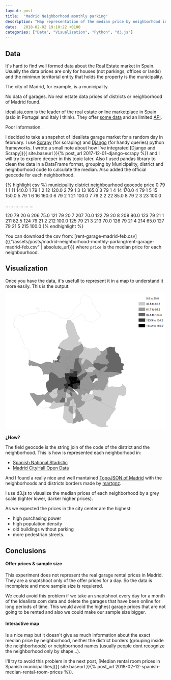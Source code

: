 ```yaml
---
layout: post
title:  "Madrid Neighborhood monthly parking"
description: "Map representation of the median price by neighborhood in Madrid municipality area."
date:   2018-02-02 19:10:22 +0100
categories: ["Data", "Visualization", "Python", "d3.js"]
---
```

## Data
It's hard to find well formed data about the Real Estate market in Spain. Usually the data prices are only for houses (not parkings, offices or lands) and the minimun territorial entity that holds the property is the municipality.

The city of Madrid, for example, is a municipality.

No data of garages. No real estate data prices of districts or neighborhood of Madrid found.

[idealista.com][idealista] is the leader of the real estate online marketplace in Spain (aslo in Portugal and Italy I think). They offer [some data][idealista-prices] and an limited [API][idealista-api].

Poor information.   

I decided to take a snapshot of Idealista garage market for a random day in february. I use [Scrapy][scrapy] (for scraping) and [Django][django] (for handy queries) python frameworks. I wrote a small note about how I've integrated [Django and Scrapy]({{ site.baseurl }}{% post_url 2017-12-01-django-scrapy %}) and I will try to explore deeper in this topic later. Also I used pandas library to clean the data in a DataFrame format, grouping by Municipality, district and neighborhood code to calculate the median. Also added the official geocode for each neighborhood.

{% highlight csv %}
     municipality  district  neighbourhood  geocode  price
0              79         1              1       11  140.0
1              79         1              2       12  120.0
2              79         1              3       13  165.0
3              79         1              4       14  170.0
4              79         1              5       15  150.0
5              79         1              6       16  160.0
6              79         2              1       21  100.0
7              79         2              2       22   85.0
8              79         2              3       23  100.0

..            ...       ...            ...      ...    ...

120            79        20              6      206   75.0
121            79        20              7      207   70.0
122            79        20              8      208   80.0
123            79        21              1      211   82.5
124            79        21              2      212  100.0
125            79        21              3      213   70.0
126            79        21              4      214   65.0
127            79        21              5      215  100.0
{% endhighlight %}

You can download the csv from:
[rent-garage-madrid-feb.csv]({{"/assets/posts/madrid-neighborhood-monthly-parking/rent-garage-madrid-feb.csv" | absolute_url}})
where `price` is the median price for each neighbourhood.

## Visualization 

Once you have the data, it's usefull to represent it in a map to understand it more easily.
This is the output:

<div class="full">
    <img class="img-fluid" src="/assets/posts/madrid-neighborhood-monthly-parking/madrid-realestate-garage.png">
</div>

**¿How?**

The field geocode is the string join of the code of the district and the neighborhood. This is how is represented each neighborhood in:
* [Spanish National Stadistic](http://www.ine.es/)
* [Madrid CityHall Open Data](https://datos.madrid.es/)

And I found a really nice and well mantained [TopoJSON of Madrid][martgnz-madrid] with the neighborhoods and districts borders made by [martgnz][martgnz].

I use d3.js to visualize the median prices of each neighborhood by a grey scale (lighter lower, darker higher prices).

As we expected the prices in the city center are the highest:
+ high purchasing power
+ high population density
+ old buildings without parking
+ more pedestrian streets.

## Conclusions 

#### Offer prices & sample size
This experiment does not represent the real garage rental prices in Madrid. They are a snaptshoot only of the offer prices for a day. So the data is incomplete and more sample size is requiered.

We could avoid this problem if we take an snaptshoot every day for a month of the Idealista.com data and delete the garages that have been online for long periods of time. This would avoid the highest garage prices that are not going to be rented and also we could make our sample size bigger.

#### Interactive map
Is a nice map but it doesn't give as much information about the exact median price by neighborhood, neither the district borders (grouping inside the neighborhoods) or neighborhood names (usually people dont recognize the neighborhood only by shape...).

I'll try to avoid this problem in the next post, [Median rental room prices in Spanish municipalities]({{ site.baseurl }}{% post_url 2018-02-12-spanish-median-rental-room-prices %}).

[django]: https://www.djangoproject.com/ 
[scrapy]: https://scrapy.org
[idealista]: https://idealista.com 
[idealista-prices]: https://www.idealista.com/informes-precio-vivienda
[idealista-api]: http://developers.idealista.com/access-request
[martgnz-madrid]: https://github.com/martgnz/madrid-atlas
[martgnz]: https://github.com/martgnz/
[jekyll-talk]: https://talk.jekyllrb.com/
